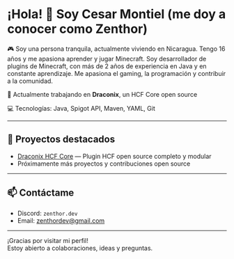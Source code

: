 # ¡Hola! 👋 Soy Cesar Montiel (me doy a conocer como Zenthor)

🎮 Soy una persona tranquila, actualmente viviendo en Nicaragua. Tengo 16 años y me apasiona aprender y jugar Minecraft. Soy desarrollador de plugins de Minecraft, con más de 2 años de experiencia en Java y en constante aprendizaje. Me apasiona el gaming, la programación y contribuir a la comunidad.

🐉 Actualmente trabajando en **Draconix**, un HCF Core open source

💻 Tecnologías: Java, Spigot API, Maven, YAML, Git

---
## 🚀 Proyectos destacados

- [Draconix HCF Core](https://github.com/zenthor-dev/Draconix) — Plugin HCF open source completo y modular  
- Próximamente más proyectos y contribuciones open source

---

## 📫 Contáctame

- Discord: `zenthor.dev`  
- Email: zenthordev@gmail.com

---

¡Gracias por visitar mi perfil!  
Estoy abierto a colaboraciones, ideas y preguntas.
<!--
**zenthor-dev/zenthor-dev** is a ✨ _special_ ✨ repository because its `README.md` (this file) appears on your GitHub profile.

Here are some ideas to get you started:

- 🔭 I’m currently working on ...
- 🌱 I’m currently learning ...
- 👯 I’m looking to collaborate on ...
- 🤔 I’m looking for help with ...
- 💬 Ask me about ...
- 📫 How to reach me: ...
- 😄 Pronouns: ...
- ⚡ Fun fact: ...
-->

